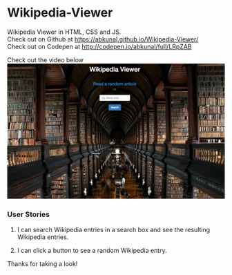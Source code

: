 # Wikipedia-Viewer  

Wikipedia Viewer in HTML, CSS and JS.  
Check out on Github at https://abkunal.github.io/Wikipedia-Viewer/  
Check out on Codepen at http://codepen.io/abkunal/full/LRpZAB
  
Check out the video below    
[![Wikipedia Viewer](https://github.com/abkunal/Wikipedia-Viewer/blob/master/Wikipedia%20Viewer.png)](https://www.youtube.com/watch?v=eBwXUzJWFpo)
  
### User Stories  
  
1. I can search Wikipedia entries in a search box and see the resulting Wikipedia entries.  
  
2. I can click a button to see a random Wikipedia entry.  
  
Thanks for taking a look!  
